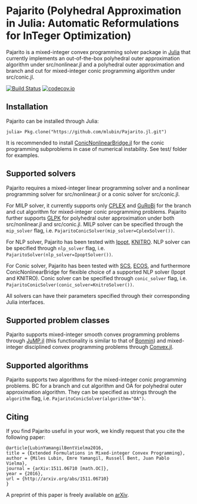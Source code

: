 # Pajarito (Polyhedral Approximation in Julia: Automatic Reformulations for InTeger Optimization)

Pajarito is a mixed-integer convex programming solver package in [Julia](http://julialang.org/) that currently implements an out-of-the-box polyhedral outer approximation algorithm under src/nonlinear.jl and a polyhedral outer approximation and branch and cut for mixed-integer conic programming algorithm under src/conic.jl.

[![Build Status](https://travis-ci.org/mlubin/Pajarito.jl.svg?branch=master)](https://travis-ci.org/mlubin/Pajarito.jl) [![codecov.io](https://codecov.io/github/mlubin/Pajarito.jl/coverage.svg?branch=master)](https://codecov.io/github/mlubin/Pajarito.jl?branch=master)

## Installation

Pajarito can be installed through Julia:

```
julia> Pkg.clone("https://github.com/mlubin/Pajarito.jl.git")
```

It is recommended to install [ConicNonlinearBridge.jl](https://github.com/mlubin/ConicNonlinearBridge.jl) for the conic programming subproblems in case of numerical instability. See test/ folder for examples.

## Supported solvers

Pajarito requires a mixed-integer linear programming solver and a nonlinear programming solver for src/nonlinear.jl or a conic solver for src/conic.jl. 

For MILP solver, it currently supports only [CPLEX](http://www-01.ibm.com/software/commerce/optimization/cplex-optimizer/) and [GuRoBi](http://www.gurobi.com/) for the branch and cut algorithm for mixed-integer conic programming problems. Pajarito further supports [GLPK](http://www.gnu.org/software/glpk/) for polyhedral outer approximation under both src/nonlinear.jl and src/conic.jl. MILP solver can be specified through the `mip_solver` flag, i.e. `PajaritoConicSolver(mip_solver=CplexSolver())`.

For NLP solver, Pajarito has been tested with [Ipopt](https://projects.coin-or.org/Ipopt), [KNITRO](http://www.ziena.com/knitro.htm). NLP solver can be specified through `nlp_solver` flag, i.e. `PajaritoSolver(nlp_solver=IpoptSolver())`.

For Conic solver, Pajarito has been tested with [SCS](https://github.com/cvxgrp/scs), [ECOS](https://github.com/ifa-ethz/ecos), and furthermore ConicNonlinearBridge for flexible choice of a supported NLP solver (Ipopt and KNITRO). Conic solver can be specified through `conic_solver` flag, i.e. `PajaritoConicSolver(conic_solver=KnitroSolver())`.

All solvers can have their parameters specified through their corresponding Julia interfaces.

## Supported problem classes

Pajarito supports mixed-integer smooth convex programming problems through [JuMP.jl](https://github.com/JuliaOpt/JuMP.jl) (this functionality is similar to that of [Bonmin](https://projects.coin-or.org/Bonmin)) and mixed-integer disciplined convex programming problems through [Convex.jl](https://github.com/JuliaOpt/Convex.jl).

## Supported algorithms

Pajarito supports two algorithms for the mixed-integer conic programming problems. BC for a branch and cut algorithm and OA for polyhedral outer approximation algorithm. They can be specified as strings through the `algorithm` flag, i.e. `PajaritoConicSolver(algorithm="OA")`.

## Citing

If you find Pajarito useful in your work, we kindly request that you cite the following paper:

    @article{LubinYamangilBentVielma2016,
    title = {Extended Formulations in Mixed-integer Convex Programming},
    author = {Miles Lubin, Emre Yamangil, Russell Bent, Juan Pablo Vielma},
    journal = {arXiv:1511.06710 [math.OC]},
    year = {2016},
    url = {http://arxiv.org/abs/1511.06710}
    }

A preprint of this paper is freely available on [arXiv](http://arxiv.org/abs/1511.06710).

